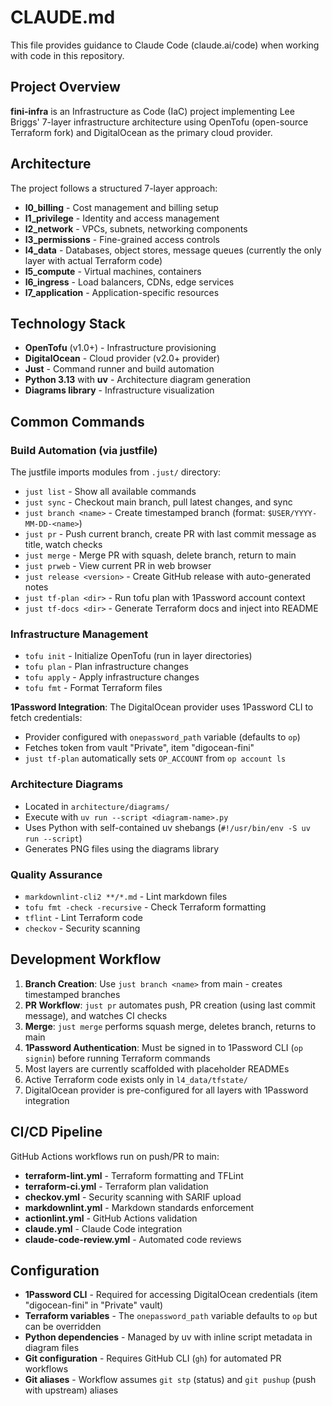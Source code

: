 # CLAUDE.md

This file provides guidance to Claude Code (claude.ai/code) when working
with code in this repository.

## Project Overview

**fini-infra** is an Infrastructure as Code (IaC) project implementing
Lee Briggs' 7-layer infrastructure architecture using OpenTofu
(open-source Terraform fork) and DigitalOcean as the primary cloud provider.

## Architecture

The project follows a structured 7-layer approach:

- **l0_billing** - Cost management and billing setup
- **l1_privilege** - Identity and access management
- **l2_network** - VPCs, subnets, networking components
- **l3_permissions** - Fine-grained access controls
- **l4_data** - Databases, object stores, message queues (currently the only
  layer with actual Terraform code)
- **l5_compute** - Virtual machines, containers
- **l6_ingress** - Load balancers, CDNs, edge services
- **l7_application** - Application-specific resources

## Technology Stack

- **OpenTofu** (v1.0+) - Infrastructure provisioning
- **DigitalOcean** - Cloud provider (v2.0+ provider)
- **Just** - Command runner and build automation
- **Python 3.13** with **uv** - Architecture diagram generation
- **Diagrams library** - Infrastructure visualization

## Common Commands

### Build Automation (via justfile)

The justfile imports modules from `.just/` directory:

- `just list` - Show all available commands
- `just sync` - Checkout main branch, pull latest changes, and sync
- `just branch <name>` - Create timestamped branch (format: `$USER/YYYY-MM-DD-<name>`)
- `just pr` - Push current branch, create PR with last commit message as title, watch checks
- `just merge` - Merge PR with squash, delete branch, return to main
- `just prweb` - View current PR in web browser
- `just release <version>` - Create GitHub release with auto-generated notes
- `just tf-plan <dir>` - Run tofu plan with 1Password account context
- `just tf-docs <dir>` - Generate Terraform docs and inject into README

### Infrastructure Management

- `tofu init` - Initialize OpenTofu (run in layer directories)
- `tofu plan` - Plan infrastructure changes
- `tofu apply` - Apply infrastructure changes
- `tofu fmt` - Format Terraform files

**1Password Integration**: The DigitalOcean provider uses 1Password CLI to fetch credentials:
- Provider configured with `onepassword_path` variable (defaults to `op`)
- Fetches token from vault "Private", item "digocean-fini"
- `just tf-plan` automatically sets `OP_ACCOUNT` from `op account ls`

### Architecture Diagrams

- Located in `architecture/diagrams/`
- Execute with `uv run --script <diagram-name>.py`
- Uses Python with self-contained uv shebangs (`#!/usr/bin/env -S uv run --script`)
- Generates PNG files using the diagrams library

### Quality Assurance

- `markdownlint-cli2 **/*.md` - Lint markdown files
- `tofu fmt -check -recursive` - Check Terraform formatting
- `tflint` - Lint Terraform code
- `checkov` - Security scanning

## Development Workflow

1. **Branch Creation**: Use `just branch <name>` from main - creates timestamped branches
2. **PR Workflow**: `just pr` automates push, PR creation (using last commit message), and watches CI checks
3. **Merge**: `just merge` performs squash merge, deletes branch, returns to main
4. **1Password Authentication**: Must be signed in to 1Password CLI (`op signin`) before running Terraform commands
5. Most layers are currently scaffolded with placeholder READMEs
6. Active Terraform code exists only in `l4_data/tfstate/`
7. DigitalOcean provider is pre-configured for all layers with 1Password integration

## CI/CD Pipeline

GitHub Actions workflows run on push/PR to main:

- **terraform-lint.yml** - Terraform formatting and TFLint
- **terraform-ci.yml** - Terraform plan validation
- **checkov.yml** - Security scanning with SARIF upload
- **markdownlint.yml** - Markdown standards enforcement
- **actionlint.yml** - GitHub Actions validation
- **claude.yml** - Claude Code integration
- **claude-code-review.yml** - Automated code reviews

## Configuration

- **1Password CLI** - Required for accessing DigitalOcean credentials (item "digocean-fini" in "Private" vault)
- **Terraform variables** - The `onepassword_path` variable defaults to `op` but can be overridden
- **Python dependencies** - Managed by uv with inline script metadata in diagram files
- **Git configuration** - Requires GitHub CLI (`gh`) for automated PR workflows
- **Git aliases** - Workflow assumes `git stp` (status) and `git pushup` (push with upstream) aliases

